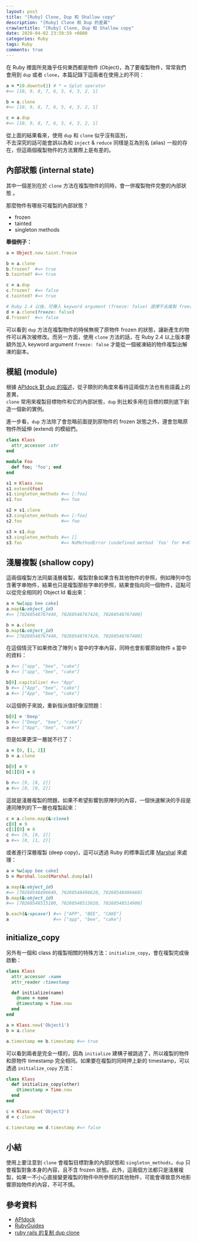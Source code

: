 ```yaml
---
layout: post
title: "[Ruby] Clone, Dup 和 Shallow copy"
description: "[Ruby] Clone 和 Dup 的差異"
crawlertitle: "[Ruby] Clone, Dup 和 Shallow copy"
date: 2020-04-02 23:59:59 +0800
categories: Ruby
tags: Ruby
comments: true
---
```

在 Ruby 裡面所見幾乎任何東西都是物件 (Object)，為了要複製物件，常常我們會用到 `dup` 或者 `clone`，本篇記錄下這兩者在使用上的不同：

```ruby
a = *10.downto(1) # * = Splat operator
#=> [10, 9, 8, 7, 6, 5, 4, 3, 2, 1]

b = a.clone
#=> [10, 9, 8, 7, 6, 5, 4, 3, 2, 1]

c = a.dup
#=> [10, 9, 8, 7, 6, 5, 4, 3, 2, 1]
```

從上面的結果看來，使用 `dup` 和 `clone` 似乎沒有區別，  
不去深究的話可能會誤以為和 `inject` & `reduce` 同樣是互為別名 (alias) 一般的存在，但這兩個複製物件的方法實際上是有差的。

## 內部狀態 (internal state)

其中一個差別在於 `clone` 方法在複製物件的同時，會一併複製物件完整的內部狀態 。

那麼物件有哪些可複製的內部狀態？
- frozen
- tainted
- singleton methods

**舉個例子：**
```ruby
a = Object.new.taint.freeze

b = a.clone
b.frozen?  #=> true
b.tainted? #=> true

c = a.dup
c.frozen?  #=> false
c.tainted? #=> true

# Ruby 2.4 以後，可傳入 keyword argument (freeze: false) 選擇不去複製 freeze 狀態。
d = a.clone(freeze: false)
d.frozen?  #=> false
```

可以看到 `dup` 方法在複製物件的時候無視了原物件 frozen 的狀態，讓新產生的物件可以再次被修改。而另一方面，使用 `clone` 方法的話，在 Ruby 2.4 以上版本要額外加入 keyword argument `freeze: false` 才能從一個被凍結的物件複製出解凍的副本。

## 模組 (module)

根據 [APIdock 對 dup 的描述](https://apidock.com/ruby/v2_1_10/Object/dup)，從子類別的角度來看待這兩個方法也有些語義上的差異，  
`clone` 常用來複製目標物件和它的內部狀態，`dup` 則比較多用在目標的類別底下創造一個新的實例。

進一步看，`dup` 方法除了會忽略前面提到原物件的 frozen 狀態之外，還會忽略原物件所延伸 (extend) 的模組們。

```ruby
class Klass
  attr_accessor :str
end

module Foo
  def foo; 'foo'; end
end

s1 = Klass.new
s1.extend(Foo)
s1.singleton_methods #=> [:foo]
s1.foo               #=> foo

s2 = s1.clone
s3.singleton_methods #=> [:foo]
s2.foo               #=> foo

s3 = s1.dup
s3.singleton_methods #=> []
s3.foo               #=> NoMethodError (undefined method `foo' for #<Klass:0x00007fe10710c878>)
```

## 淺層複製 (shallow copy)

這兩個複製方法同屬淺層複製，複製對象如果含有其他物件的參照，例如陣列中包含著字串物件，結果也只是複製那些字串的參照，結果會指向同一個物件，這點可以從完全相同的 Object Id 看出來：

```ruby
a = %w[app bee cake]
a.map(&:object_id)
#=> [70260548767440, 70260548767420, 70260548767400]

b = a.clone
b.map(&:object_id)
#=> [70260548767440, 70260548767420, 70260548767400]
```

在這個情況下如果修改了陣列 `b` 當中的字串內容，同時也會影響原始物件 `a` 當中的資料：

```ruby
a #=> ["app", "bee", "cake"]
b #=> ["app", "bee", "cake"]

b[0].capitalize! #=> "App"
b #=> ["App", "bee", "cake"]
a #=> ["App", "bee", "cake"]
```

以這個例子來說，重新指派值好像沒問題：

```ruby
b[0] = 'Deep'
b #=> ["Deep", "bee", "cake"]
a #=> ["App", "bee", "cake"]
```

但是如果更深一層就不行了：

```ruby
a = [0, [1, 2]]
b = a.clone

b[0] = 9
b[1][0] = 8

b #=> [9, [8, 2]]
a #=> [0, [8, 2]]
```

這就是淺層複製的問題，如果不希望影響到原陣列的內容，一個快速解決的手段是連同陣列的下一層也複製起來：

```ruby
c = a.clone.map(&:clone)
c[0] = 9
c[1][0] = 8
c #=> [9, [8, 2]]
a #=> [0, [1, 2]]
```

或者進行深層複製 (deep copy)，這可以透過 Ruby 的標準函式庫 [Marshal](https://ruby-doc.org/core-2.7.1/Marshal.html) 來處理：

```ruby
a = %w[app bee cake]
b = Marshal.load(Marshal.dump(a))

a.map(&:object_id)
#=> [70260548496640, 70260548496620, 70260548496460]
b.map(&:object_id)
#=> [70260548515100, 70260548515020, 70260548514900]

b.each(&:upcase!) #=> ["APP", "BEE", "CAKE"]
a                 #=> ["app", "bee", "cake"]
```

## initialize_copy

另外有一個和 class 的複製相關的特殊方法：`initialize_copy`，會在複製完成後啟動：

```ruby
class Klass
  attr_accessor :name
  attr_reader :timestamp

  def initialize(name)
    @name = name
    @timestamp = Time.now
  end
end

a = Klass.new('Object1')
b = a.clone

a.timestamp == b.timestamp #=> true
```

可以看到兩者是完全一樣的，因為 `initialize` 建構子被跳過了，所以複製的物件和原物件 timestamp 完全相同。如果要在複製的同時押上新的 timestamp，可以透過 `initialize_copy` 方法：

```ruby
class Klass
  def initialize_copy(other)
    @timestamp = Time.now
  end
end

c = Klass.new('Object2')
d = c.clone

c.timestamp == d.timestamp #=> false
```

## 小結

使用上要注意到 `clone` 會複製目標對象的內部狀態和 `singleton_methods`，`dup` 只會複製對象本身的內容，且不含 frozen 狀態。此外，這兩個方法都只是淺層複製，如果一不小心直接變更複製的物件中所參照的其他物件，可能會導致意外地影響原始物件的內容，不可不慎。

## 參考資料
- [APIdock](https://apidock.com/ruby/v2_1_10/Object/dup)
- [RubyGuides](https://www.rubyguides.com/2018/11/dup-vs-clone/)
- [ruby rails 的复制 dup clone](https://blog.csdn.net/dazhi_100/article/details/17021741)
